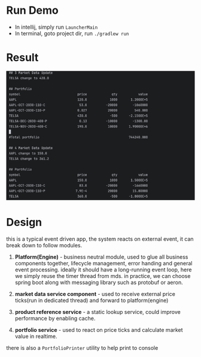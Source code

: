 # Run Demo
- In intellij, simply run `LauncherMain`
- In terminal, goto project dir, run `./gradlew run`

# Result
![screenshot](doc/screenshot.png)

# Design
this is a typical event driven app, the system reacts on external event, it can break down to follow modules.
1. **Platform(Engine)** - business neutral module, used to glue all business components together, lifecycle management, error handing and general event processing.
ideally it should have a long-running event loop, here we simply reuse the timer thread from mds. in practice, we can choose spring boot along with messaging library such as protobuf or aeron.

2. **market data service component** - used to receive external price ticks(run in dedicated thread) and forward to platform(engine)
3. **product reference service** - a static lookup service, could improve performance by enabling cache.
4. **portfolio service** - used to react on price ticks and calculate market value in realtime.
 
there is also a `PortfolioPrinter` utility to help print to console
